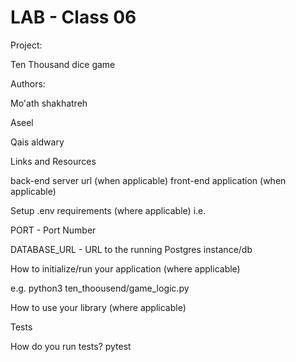 # LAB - Class 06

Project: 

Ten Thousand dice game

Authors: 

Mo'ath shakhatreh
        
Aseel 

Qais aldwary

Links and Resources

back-end server url (when applicable)
front-end application (when applicable)

Setup
.env requirements (where applicable)
i.e.

PORT - Port Number

DATABASE_URL - URL to the running Postgres instance/db

How to initialize/run your application (where applicable)

e.g. python3 ten_thoousend/game_logic.py

How to use your library (where applicable)

Tests

How do you run tests?
pytest